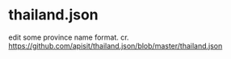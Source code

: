 # thailand.json
edit some province name format.
cr. https://github.com/apisit/thailand.json/blob/master/thailand.json
